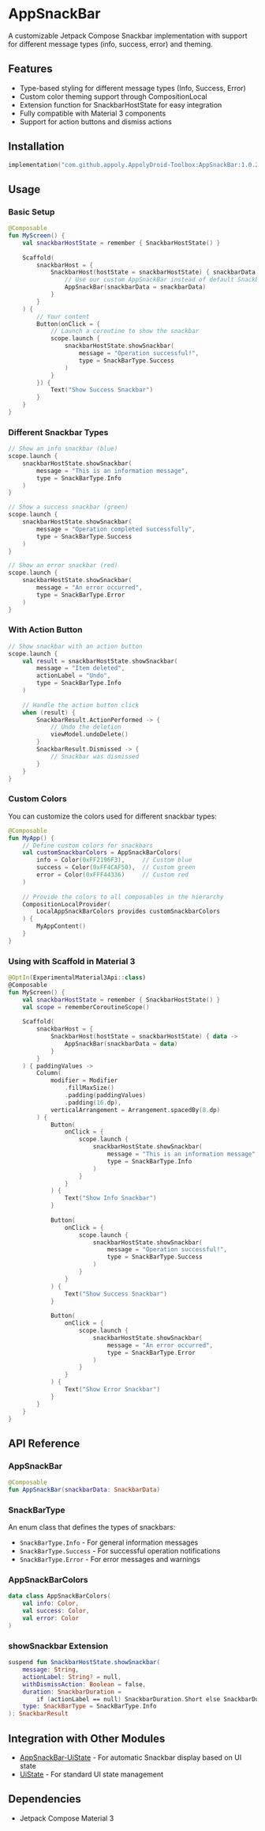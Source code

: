 # AppSnackBar

A customizable Jetpack Compose Snackbar implementation with support for different message types (info, success, error) and theming.

## Features

- Type-based styling for different message types (Info, Success, Error)
- Custom color theming support through CompositionLocal
- Extension function for SnackbarHostState for easy integration
- Fully compatible with Material 3 components
- Support for action buttons and dismiss actions

## Installation

```gradle.kts
implementation("com.github.appoly.AppolyDroid-Toolbox:AppSnackBar:1.0.20-rc03")
```

## Usage

### Basic Setup

```kotlin
@Composable
fun MyScreen() {
    val snackbarHostState = remember { SnackbarHostState() }
    
    Scaffold(
        snackbarHost = {
            SnackbarHost(hostState = snackbarHostState) { snackbarData ->
                // Use our custom AppSnackBar instead of default Snackbar
                AppSnackBar(snackbarData = snackbarData)
            }
        }
    ) {
        // Your content
        Button(onClick = {
            // Launch a coroutine to show the snackbar
            scope.launch {
                snackbarHostState.showSnackbar(
                    message = "Operation successful!",
                    type = SnackBarType.Success
                )
            }
        }) {
            Text("Show Success Snackbar")
        }
    }
}
```

### Different Snackbar Types

```kotlin
// Show an info snackbar (blue)
scope.launch {
    snackbarHostState.showSnackbar(
        message = "This is an information message",
        type = SnackBarType.Info
    )
}

// Show a success snackbar (green)
scope.launch {
    snackbarHostState.showSnackbar(
        message = "Operation completed successfully",
        type = SnackBarType.Success
    )
}

// Show an error snackbar (red)
scope.launch {
    snackbarHostState.showSnackbar(
        message = "An error occurred",
        type = SnackBarType.Error
    )
}
```

### With Action Button

```kotlin
// Show snackbar with an action button
scope.launch {
    val result = snackbarHostState.showSnackbar(
        message = "Item deleted",
        actionLabel = "Undo",
        type = SnackBarType.Info
    )
    
    // Handle the action button click
    when (result) {
        SnackbarResult.ActionPerformed -> {
            // Undo the deletion
            viewModel.undoDelete()
        }
        SnackbarResult.Dismissed -> {
            // Snackbar was dismissed
        }
    }
}
```

### Custom Colors

You can customize the colors used for different snackbar types:

```kotlin
@Composable
fun MyApp() {
    // Define custom colors for snackbars
    val customSnackbarColors = AppSnackBarColors(
        info = Color(0xFF2196F3),     // Custom blue
        success = Color(0xFF4CAF50),  // Custom green
        error = Color(0xFFF44336)     // Custom red
    )
    
    // Provide the colors to all composables in the hierarchy
    CompositionLocalProvider(
        LocalAppSnackBarColors provides customSnackbarColors
    ) {
        MyAppContent()
    }
}
```

### Using with Scaffold in Material 3

```kotlin
@OptIn(ExperimentalMaterial3Api::class)
@Composable
fun MyScreen() {
    val snackbarHostState = remember { SnackbarHostState() }
    val scope = rememberCoroutineScope()
    
    Scaffold(
        snackbarHost = {
            SnackbarHost(hostState = snackbarHostState) { data ->
                AppSnackBar(snackbarData = data)
            }
        }
    ) { paddingValues ->
        Column(
            modifier = Modifier
                .fillMaxSize()
                .padding(paddingValues)
                .padding(16.dp),
            verticalArrangement = Arrangement.spacedBy(8.dp)
        ) {
            Button(
                onClick = {
                    scope.launch {
                        snackbarHostState.showSnackbar(
                            message = "This is an information message",
                            type = SnackBarType.Info
                        )
                    }
                }
            ) {
                Text("Show Info Snackbar")
            }
            
            Button(
                onClick = {
                    scope.launch {
                        snackbarHostState.showSnackbar(
                            message = "Operation successful!",
                            type = SnackBarType.Success
                        )
                    }
                }
            ) {
                Text("Show Success Snackbar")
            }
            
            Button(
                onClick = {
                    scope.launch {
                        snackbarHostState.showSnackbar(
                            message = "An error occurred",
                            type = SnackBarType.Error
                        )
                    }
                }
            ) {
                Text("Show Error Snackbar")
            }
        }
    }
}
```

## API Reference

### AppSnackBar

```kotlin
@Composable
fun AppSnackBar(snackbarData: SnackbarData)
```

### SnackBarType

An enum class that defines the types of snackbars:
- `SnackBarType.Info` - For general information messages
- `SnackBarType.Success` - For successful operation notifications
- `SnackBarType.Error` - For error messages and warnings

### AppSnackBarColors

```kotlin
data class AppSnackBarColors(
    val info: Color,
    val success: Color,
    val error: Color
)
```

### showSnackbar Extension

```kotlin
suspend fun SnackbarHostState.showSnackbar(
    message: String,
    actionLabel: String? = null,
    withDismissAction: Boolean = false,
    duration: SnackbarDuration =
        if (actionLabel == null) SnackbarDuration.Short else SnackbarDuration.Indefinite,
    type: SnackBarType = SnackBarType.Info
): SnackbarResult
```

## Integration with Other Modules

- [AppSnackBar-UiState](../AppSnackBar-UiState/README.md) - For automatic Snackbar display based on UI state
- [UiState](../UiState/README.md) - For standard UI state management

## Dependencies

- Jetpack Compose Material 3

